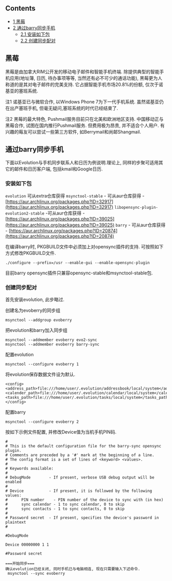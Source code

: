 ## Contents

*   [1 黑莓](#.E9.BB.91.E8.8E.93)
*   [2 通过barry同步手机](#.E9.80.9A.E8.BF.87barry.E5.90.8C.E6.AD.A5.E6.89.8B.E6.9C.BA)
    *   [2.1 安装如下包](#.E5.AE.89.E8.A3.85.E5.A6.82.E4.B8.8B.E5.8C.85)
    *   [2.2 创建同步配对](#.E5.88.9B.E5.BB.BA.E5.90.8C.E6.AD.A5.E9.85.8D.E5.AF.B9)

## 黑莓

黑莓是由加拿大RIM公开发的移动电子邮件和智能手机终端. 除提供典型的智能手机应用(地址簿, 日历, 待办事项等等, 当然还有必不可少的通话功能), 黑莓更为人称道的是其对电子邮件的完美支持. 它占据智能手机市场20.8%的份额, 仅次于诺基亚的塞班系统.

注1 诺基亚已与微软合作, 以Windows Phone 7为下一代手机系统. 虽然诺基亚仍在出产塞班手机, 但毫无疑问,塞班系统的时代已经结束了.

注2 黑莓的最大特色, Pushmail服务目前只在北美和欧洲地区支持. 中国移动正与黑莓合作, 试图在国内推行Pushmail服务. 但费用极为昂贵, 并不适合个人用户. 有兴趣的莓友可以尝试一些第三方软件, 如Berrymail和尚邮Shangmail.

## 通过barry同步手机

下面以Evolution与手机同步联系人和日历为例说明.理论上, 同样的步聚可适用其它的邮件和日历客户端, 包括kmail和Google日历.

### 安装如下包

`evolution` 可从extra仓库获得
`msynctool-stable` - 可从aur仓库获得 - [https://aur.archlinux.org/packages.php?ID=32917](https://aur.archlinux.org/packages.php?ID=32917)
`libopensync-plugin-evolution2-stable` -可从aur仓库获得 - [https://aur.archlinux.org/packages.php?ID=39025](https://aur.archlinux.org/packages.php?ID=39025)
`barry` - 可从aur仓库获得 - [https://aur.archlinux.org/packages.php?ID=20874](https://aur.archlinux.org/packages.php?ID=20874)

在编译barry时, PKGBUILD文件中必须加上对opensync插件的支持. 可按照如下方式修改PKGBUILD文件.

 `./configure --prefix=/usr --enable-gui --enable-opensync-plugin` 

目前barry opensync插件只兼容opensync-stable和msynctool-stable包.

### 创建同步配对

首先安装evolution, 此步略过.

创建名为evoberry的同步组

 `msynctool --addgroup evoberry` 

把evolution和barry加入同步组

```
msynctool --addmember evoberry evo2-sync
msynctool --addmember evoberry barry-sync
```

配置evolution

 `msynctool --configure evoberry 1` 

将evolution保存数据文件设为默认.

```
<config>
<address_path>file:///home/user/.evolution/addressbook/local/system</address_path>
<calender_path>file:///home/user/.evolution/calendar/local/system</calender_path>
<tasks_path>file:///home/user/.evolution/tasks/local/system</tasks_path>
</config>
```

配置barry

 `msynctool --configure evoberry 2` 

按如下示例文件配置, 并修改Device值为当机手机PIN码.

```
#
# This is the default configuration file for the barry-sync opensync plugin.
# Comments are preceded by a '#' mark at the beginning of a line.
# The config format is a set of lines of <keyword> <values>.
#
# Keywords available:
#
# DebugMode        - If present, verbose USB debug output will be enabled
#
# Device           - If present, it is followed by the following values:
#      PIN number    - PIN number of the device to sync with (in hex)
#      sync calendar - 1 to sync calendar, 0 to skip
#      sync contacts - 1 to sync contacts, 0 to skip
#
# Password secret  - If present, specifies the device's password in plaintext
#

#DebugMode

Device 00000000 1 1

#Password secret

===开始同步===
确认evolution已经关闭, 同时手机已与电脑相连, 现在只需要输入下述命令. 
 msynctool --sync evoberry
```